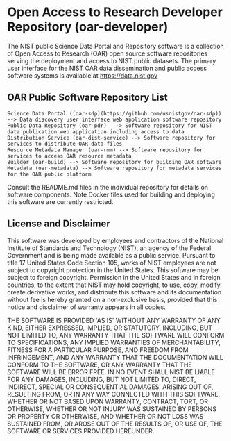 # Open Access to Research Developer Repository (oar-developer)

The NIST public Science Data Portal and Repository software is a collection of Open Access to Research (OAR) open source software repositories serving the deployment and access to NIST public datasets.  The primary user interface for the NIST OAR data dissemination and public access software systems is available at https://data.nist.gov


## OAR Public Software Repository List 
```
Science Data Portal ([oar-sdp](https://github.com/usnistgov/oar-sdp))  --> Data discovery user interface web application software repository
Public Data Repository (oar-pdr)  --> Software repository for NIST data publication web application including access to data 
Distribution Service (oar-dist-service) --> Software repository for services to distribute OAR data files
Resource Metadata Manager (oar-rmm) --> Software repository for services to access OAR resource metadata
Builder (oar-build) --> Software repository for building OAR software
Metadata (oar-metadata) --> Software repository for metadata services for the OAR public platform
```
Consult the README.md files in the individual repository for details on software components.    Note Docker files used for building and deploying this software are currently restricted.   

## License and Disclaimer
This software was developed by employees and contractors of the National Institute of Standards and Technology (NIST), an agency of the Federal Government and is being made available as a public service. Pursuant to title 17 United States Code Section 105, works of NIST employees are not subject to copyright protection in the United States. This software may be subject to foreign copyright. Permission in the United States and in foreign countries, to the extent that NIST may hold copyright, to use, copy, modify, create derivative works, and distribute this software and its documentation without fee is hereby granted on a non-exclusive basis, provided that this notice and disclaimer of warranty appears in all copies.

THE SOFTWARE IS PROVIDED 'AS IS' WITHOUT ANY WARRANTY OF ANY KIND, EITHER EXPRESSED, IMPLIED, OR STATUTORY, INCLUDING, BUT NOT LIMITED TO, ANY WARRANTY THAT THE SOFTWARE WILL CONFORM TO SPECIFICATIONS, ANY IMPLIED WARRANTIES OF MERCHANTABILITY, FITNESS FOR A PARTICULAR PURPOSE, AND FREEDOM FROM INFRINGEMENT, AND ANY WARRANTY THAT THE DOCUMENTATION WILL CONFORM TO THE SOFTWARE, OR ANY WARRANTY THAT THE SOFTWARE WILL BE ERROR FREE. IN NO EVENT SHALL NIST BE LIABLE FOR ANY DAMAGES, INCLUDING, BUT NOT LIMITED TO, DIRECT, INDIRECT, SPECIAL OR CONSEQUENTIAL DAMAGES, ARISING OUT OF, RESULTING FROM, OR IN ANY WAY CONNECTED WITH THIS SOFTWARE, WHETHER OR NOT BASED UPON WARRANTY, CONTRACT, TORT, OR OTHERWISE, WHETHER OR NOT INJURY WAS SUSTAINED BY PERSONS OR PROPERTY OR OTHERWISE, AND WHETHER OR NOT LOSS WAS SUSTAINED FROM, OR AROSE OUT OF THE RESULTS OF, OR USE OF, THE SOFTWARE OR SERVICES PROVIDED HEREUNDER.
